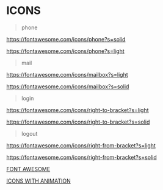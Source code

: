 # ICONS

> phone

https://fontawesome.com/icons/phone?s=solid

https://fontawesome.com/icons/phone?s=light

> mail

https://fontawesome.com/icons/mailbox?s=light

https://fontawesome.com/icons/mailbox?s=solid

> login

https://fontawesome.com/icons/right-to-bracket?s=light

https://fontawesome.com/icons/right-to-bracket?s=solid

> logout 

https://fontawesome.com/icons/right-from-bracket?s=light

https://fontawesome.com/icons/right-from-bracket?s=solid

[FONT AWESOME](https://fontawesome.com/)

[ICONS WITH ANIMATION](https://lordicon.com/)
